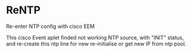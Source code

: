 # ReNTP
Re-enter NTP config with cisco EEM

This cisco Event aplet finded not working NTP source, with "INIT" status, and re-create this ntp line for new re-initialise or get new IP from ntp pool.
